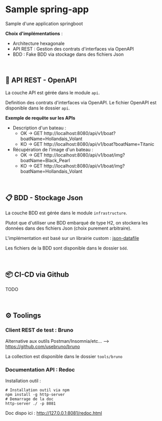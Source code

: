 # Sample spring-app

Sample d'une application springboot 

**Choix d'implémentations** : 
- Architecture hexagonale
- API REST : Gestion des contrats d'interfaces via OpenAPI
- BDD : Fake BDD via stockage dans des fichiers Json



<br/>

## :squid: API REST - OpenAPI

La couche API est gérée dans le module `api`.

Definition des contrats d'interfaces via OpenAPI. Le fichier OpenAPI est disponible dans le dossier `api`.

**Exemple de requête sur les APIs**
- Description d'un bateau :
    - OK -> GET http://localhost:8080/api/v1/boat?boatName=Hollandais_Volant
    - KO -> GET http://localhost:8080/api/v1/boat?boatName=Titanic
- Récupération de l'image d'un bateau :
    - OK -> GET http://localhost:8080/api/v1/boat/img?boatName=Black_Pearl
    - KO -> GET http://localhost:8080/api/v1/boat/img?boatName=Hollandais_Volant



<br/>

## :clipboard: BDD - Stockage Json

La couche BDD est gérée dans le module `infrastructure`.

Plutot que d'utiliser une BDD embarqué de type H2, on stockera les données dans des fichiers Json (choix purement arbitraire).

L'implémentation est basé sur un librairie custom : [json-datafile](https://github.com/Eybon/json-datafile)

Les fichiers de la BDD sont disponible dans le dossier `bdd`.



<br/>

## :package: CI-CD via Github

TODO



<br/>

## :gear: Toolings

### Client REST de test : Bruno

Alternative aux outils Postman/Insomnia/etc... --> https://github.com/usebruno/bruno

La collection est disponible dans le dossier `tools/bruno`

### Documentation API : Redoc

Installation outil : 
```shell
# Installation outil via npm
npm install -g http-server
# Demarrage de la doc
http-server ./ -p 8081
```

Doc dispo ici : http://127.0.0.1:8081/redoc.html